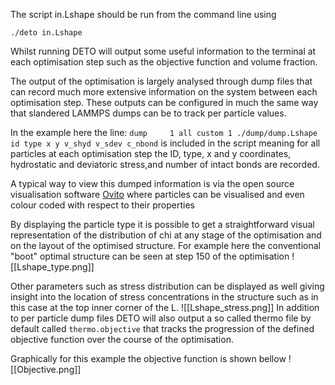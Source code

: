 The script in.Lshape should be run from the command line using

`./deto in.Lshape`

Whilst running DETO will output some useful information to the terminal at each optimisation step such as the objective function and volume fraction.

The output of the optimisation is largely analysed through dump files that can record much more extensive information on the system between each optimisation step. These outputs can be configured in much the same way that slandered LAMMPS dumps can be to track per particle values.

In the example here the line:
`dump     1 all custom 1 ./dump/dump.Lshape id type x y v_shyd v_sdev c_nbond`
is included in the script meaning for all particles at each optimisation step the ID, type, x and y coordinates, hydrostatic and deviatoric stress,and number of intact bonds are recorded.

A typical way to view this dumped information is via the open source visualisation software [Ovito](https://www.ovito.org/about/) where particles can be visualised and even colour coded with respect to their properties

By displaying the particle type it is possible to get a straightforward visual representation of the distribution of chi at any stage of the optimisation and on the layout of the optimised structure. For example here the conventional "boot" optimal structure can be seen at step 150 of the optimisation
![[Lshape_type.png]]

Other parameters such as stress distribution can be displayed as well giving insight into the location of stress concentrations in the structure such as in this case at the top inner corner of the L.
![[Lshape_stress.png]]
In addition to per particle dump files DETO will also output a so called thermo file by default called `thermo.objective` that tracks the progression of the defined objective function over the course of the optimisation.

Graphically for this example the objective function is shown bellow
![[Objective.png]]
